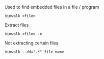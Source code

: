 Used to find embedded files in a file / program
```
binwalk <file>
```

Extract files
```
binwalk <file> -e
```

Not extracting certain files
```
binwalk --dd=".*" file_name
```